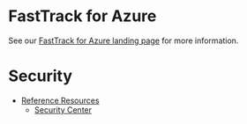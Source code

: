 # FastTrack for Azure

See our [FastTrack for Azure landing page](https://github.com/Azure/FastTrackForAzure) for more information.


# Security

* [Reference Resources](articles/azure-security-reference-resources.md)
    * [Security Center](articles/azure-security-reference-resources.md#security-center)

